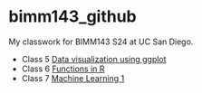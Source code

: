 # bimm143_github
My classwork for BIMM143 S24 at UC San Diego.

- Class 5 [Data visualization using ggplot](https://github.com/lilithsadil/bimm143_github/blob/main/Class05/Class05.pdf)
- Class 6 [Functions in R](https://github.com/lilithsadil/bimm143_github/blob/main/Class06/Class06.pdf)
- Class 7 [Machine Learning 1](https://github.com/lilithsadil/bimm143_github/blob/main/Class07/Class-7--Machine-Learning-1.pdf)
